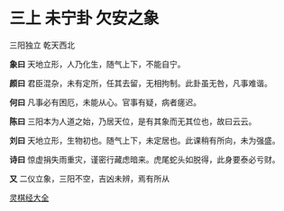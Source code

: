 # 三上 未宁卦 欠安之象

三阳独立 乾天西北

**象曰** 天地立形，人乃化生，随气上下，不能自宁。

**颜曰** 君臣混杂，未有定所，任其去留，无相拘制。此卦虽无咎，凡事难谐。

**何曰** 凡事必有困厄，未能从心。官事有疑，病者瘥迟。

**陈曰** 三阳本为人道之始，乃居天位，是有其象而无其位也，故曰云云。

**刘曰** 天地立形，生物初也。随气上下，未定居也。此课稍有所向，未为强盛。

**诗曰** 惊虚捐失雨重灾，谨密行藏虑暗来。虎尾蛇头如脱得，此身要泰必亏财。

**又** 二仪立象，三阳不空，吉凶未辨，焉有所从

[灵棋经大全](README.md)
